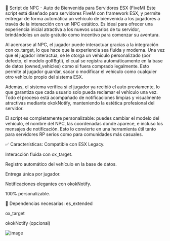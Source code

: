 🚗 Script de NPC - Auto de Bienvenida para Servidores ESX (FiveM)
Este script está diseñado para servidores FiveM con framework ESX, y permite entregar de forma automática un vehículo de bienvenida a los jugadores a través de la interacción con un NPC estático. Es ideal para ofrecer una experiencia inicial atractiva a los nuevos usuarios de tu servidor, brindándoles un auto gratuito como incentivo para comenzar su aventura.

Al acercarse al NPC, el jugador puede interactuar gracias a la integración con ox_target, lo que hace que la experiencia sea fluida y moderna. Una vez que el jugador interactúa, se le otorga un vehículo personalizado (por defecto, el modelo golf8gti), el cual se registra automáticamente en la base de datos (owned_vehicles) como si fuera comprado legalmente. Esto permite al jugador guardar, sacar o modificar el vehículo como cualquier otro vehículo propio del sistema ESX.

Además, el sistema verifica si el jugador ya recibió el auto previamente, lo que garantiza que cada usuario solo pueda reclamar el vehículo una vez. Todo el proceso está acompañado de notificaciones limpias y visualmente atractivas mediante okokNotify, manteniendo la estética profesional del servidor.

El script es completamente personalizable: puedes cambiar el modelo del vehículo, el nombre del NPC, las coordenadas donde aparece, e incluso los mensajes de notificación. Esto lo convierte en una herramienta útil tanto para servidores RP serios como para comunidades más casuales.

✅ Características:
Compatible con ESX Legacy.

Interacción fluida con ox_target.

Registro automático del vehículo en la base de datos.

Entrega única por jugador.

Notificaciones elegantes con okokNotify.

100% personalizable.

🧩 Dependencias necesarias:
es_extended

ox_target

okokNotify (opcional)

![image](https://github.com/user-attachments/assets/cc4b31b6-8f2d-4b88-a02e-af255d4a3f49)

